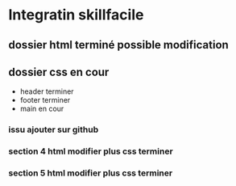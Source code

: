# Integratin skillfacile

## dossier html terminé possible modification

## dossier css en cour 

* header terminer
* footer terminer
* main en cour

### issu ajouter sur github

### section 4 html modifier plus css terminer

### section 5 html modifier plus css terminer